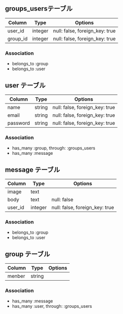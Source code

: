 ## groups_usersテーブル

|Column|Type|Options|
|------|----|-------|
|user_id|integer|null: false, foreign_key: true|
|group_id|integer|null: false, foreign_key: true|

### Association
- belongs_to :group
- belongs_to :user



## user テーブル

|Column|Type|Options|
|------|----|-------|
|name|string|null: false, foreign_key: true|
|email|string|null: false, foreign_key: true|
|password|string|null: false, foreign_key: true|


### Association
- has_many :group, through: :groups_users
- has_many :message


## message テーブル

|Column|Type|Options|
|------|----|-------|
|image|text||
|body|text|null: false|
|user_id|integer|null: false, foreign_key: true|


### Association
- belongs_to :group
- belongs_to :user


## group テーブル

|Column|Type|Options|
|------|----|-------|
|menber|string||

### Association
- has_many :message
- has_many :user, through: :groups_users
